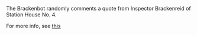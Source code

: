 The Brackenbot randomly comments a quote from Inspector Brackenreid of Station House No. 4.

For more info, see [this](https://github.com/gonzk)
